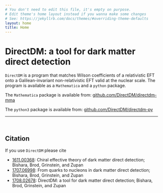 ```yaml
---
# You don't need to edit this file, it's empty on purpose.
# Edit theme's home layout instead if you wanna make some changes
# See: https://jekyllrb.com/docs/themes/#overriding-theme-defaults
layout: home
title: Home
---
```


**DirectDM**: a tool for dark matter direct detection
=========

`DirectDM` is a program that matches Wilson coefficients of a relativistic EFT onto a Galilean-invariant non-relativistic EFT
valid at the nuclear scale. The program is available as a `Mathematica` and a `python` package.


The `Mathematica` package is available from: [github.com/DirectDM/directdm-mma](https://github.com/DirectDM/directdm-mma)

The `python3` package is available from: [github.com/DirectDM/directdm-py](https://github.com/DirectDM/directdm-py)

-----

<br>

## Citation
If you use `DirectDM` please cite
*   [1611.00368](https://inspirehep.net/record/1495512): Chiral effective theory of dark matter direct detection;
Bishara, Brod, Grinstein, and Zupan
*   [1707.06998](https://inspirehep.net/record/1611242): From quarks to nucleons in dark matter direct detection;
Bishara, Brod, Grinstein, and Zupan
*   [1708.02678](https://inspirehep.net/record/1615183): DirectDM: a tool for dark matter direct detection; Bishara, Brod, Grinstein, and Zupan
